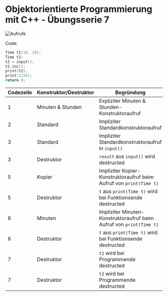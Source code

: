 # Objektorientierte Programmierung mit C++ - Übungsserie 7

![Aufrufe](C:\Users\lucas\AppData\Roaming\Typora\typora-user-images\image-20210627124440616.png)

Code:

```c++
Time t1(10, 10);
Time t2;
t2 = input();
t2.inc();
print(t2);
print(1234);
return 0;
```

| Codezeile | Konstruktor/Destruktor | Begründung                                                   |
| --------- | ---------------------- | ------------------------------------------------------------ |
| 1         | Minuten & Stunden      | Expliziter Minuten & Stunden-Konstruktoraufruf               |
| 2         | Standard               | Impliziter Standardkonstruktoraufruf                         |
| 3         | Standard               | Impliziter Standardkonstruktoraufruf in `input()`            |
| 3         | Destruktor             | `result` aus `input()` wird destructed                       |
| 5         | Kopier                 | Impliziter Kopier-Konstruktoraufruf beim Aufruf von `print(Time t)` |
| 5         | Destruktor             | `t` aus `print(Time t)` wird bei Funktionsende destructed    |
| 6         | Minuten                | Impliziter Minuten-Konstruktoraufruf beim Aufruf von `print(Time t)` |
| 6         | Destruktor             | `t` aus `print(Time t)` wird bei Funktionsende destructed    |
| 7         | Destruktor             | `t1` wird bei Programmende destructed                        |
| 7         | Destruktor             | `t2` wird bei Programmende destructed                        |

